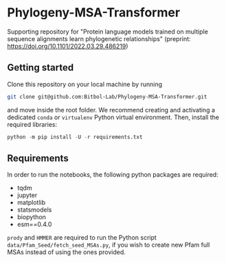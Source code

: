 # Phylogeny-MSA-Transformer
Supporting repository for "Protein language models trained on multiple sequence alignments learn phylogenetic relationships" (preprint: https://doi.org/10.1101/2022.03.29.486219)

## Getting started

Clone this repository on your local machine by running
```bash
git clone git@github.com:Bitbol-Lab/Phylogeny-MSA-Transformer.git
```
and move inside the root folder.
We recommend creating and activating a dedicated ``conda`` or ``virtualenv`` Python virtual environment.
Then, install the required libraries:
```python
python -m pip install -U -r requirements.txt
```

## Requirements
In order to run the notebooks, the following python packages are required:

- tqdm
- jupyter
- matplotlib
- statsmodels
- biopython
- esm==0.4.0

``prody`` and ``HMMER`` are required to run the Python script ``data/Pfam_Seed/fetch_seed_MSAs.py``, if you wish to create new
Pfam full MSAs instead of using the ones provided.
